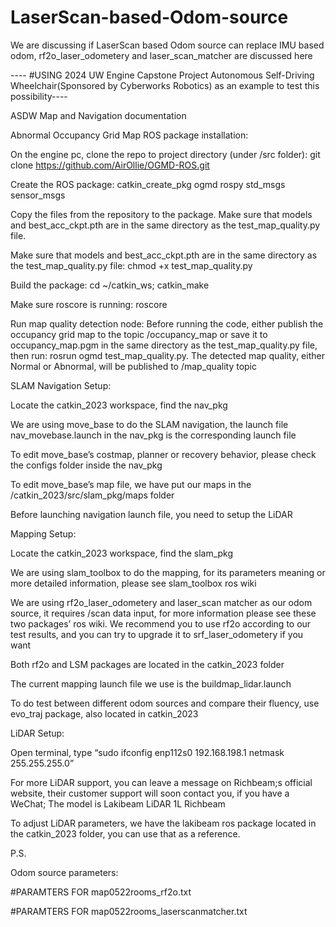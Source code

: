 # LaserScan-based-Odom-source
We are discussing if LaserScan based Odom source can replace IMU based odom, rf2o_laser_odometery and laser_scan_matcher are discussed here

---- #USING 2024 UW Engine Capstone Project Autonomous Self-Driving Wheelchair(Sponsored by Cyberworks Robotics) as an example to test this possibility----

ASDW Map and Navigation documentation 


Abnormal Occupancy Grid Map ROS package installation: 

On the engine pc, clone the repo to project directory (under /src folder): git clone https://github.com/AirOllie/OGMD-ROS.git 

Create the ROS package: catkin_create_pkg ogmd rospy std_msgs sensor_msgs 

Copy the files from the repository to the package. Make sure that models and best_acc_ckpt.pth are in the same directory as the test_map_quality.py file. 

Make sure that models and best_acc_ckpt.pth are in the same directory as the test_map_quality.py file: chmod +x test_map_quality.py 

Build the package: cd ~/catkin_ws; catkin_make 

Make sure roscore is running: roscore 

Run map quality detection node: Before running the code, either publish the occupancy grid map to the topic /occupancy_map or save it to occupancy_map.pgm in the same directory as the test_map_quality.py file, then run: rosrun ogmd test_map_quality.py. The detected map quality, either Normal or Abnormal, will be published to /map_quality topic 

SLAM Navigation Setup: 

Locate the catkin_2023 workspace, find the nav_pkg 

We are using move_base to do the SLAM navigation, the launch file nav_movebase.launch in the nav_pkg is the corresponding launch file 

To edit move_base’s costmap, planner or recovery behavior, please check the configs folder inside the nav_pkg 

To edit move_base’s map file, we have put our maps in the /catkin_2023/src/slam_pkg/maps folder 

Before launching navigation launch file, you need to setup the LiDAR 

 
Mapping Setup: 

Locate the catkin_2023 workspace, find the slam_pkg 

We are using slam_toolbox to do the mapping, for its parameters meaning or more detailed information, please see slam_toolbox ros wiki 

We are using rf2o_laser_odometery and laser_scan matcher as our odom source, it requires /scan data input, for more information please see these two packages’ ros wiki. We recommend you to use rf2o according to our test results, and you can try to upgrade it to srf_laser_odometery if you want 

Both rf2o and LSM packages are located in the catkin_2023 folder 

The current mapping launch file we use is the buildmap_lidar.launch 

To do test between different odom sources and compare their fluency, use evo_traj package, also located in catkin_2023 

 

LiDAR Setup: 

Open terminal, type “sudo ifconfig enp112s0 192.168.198.1 netmask 255.255.255.0” 

For more LiDAR support, you can leave a message on Richbeam;s official website, their customer support will soon contact you, if you have a WeChat; The model is Lakibeam LiDAR 1L Richbeam 

To adjust LiDAR parameters, we have the lakibeam ros package located in the catkin_2023 folder, you can use that as a reference. 

 

P.S. 

Odom source parameters:  

#PARAMTERS FOR map0522rooms_rf2o.txt 

#PARAMTERS FOR map0522rooms_laserscanmatcher.txt 
